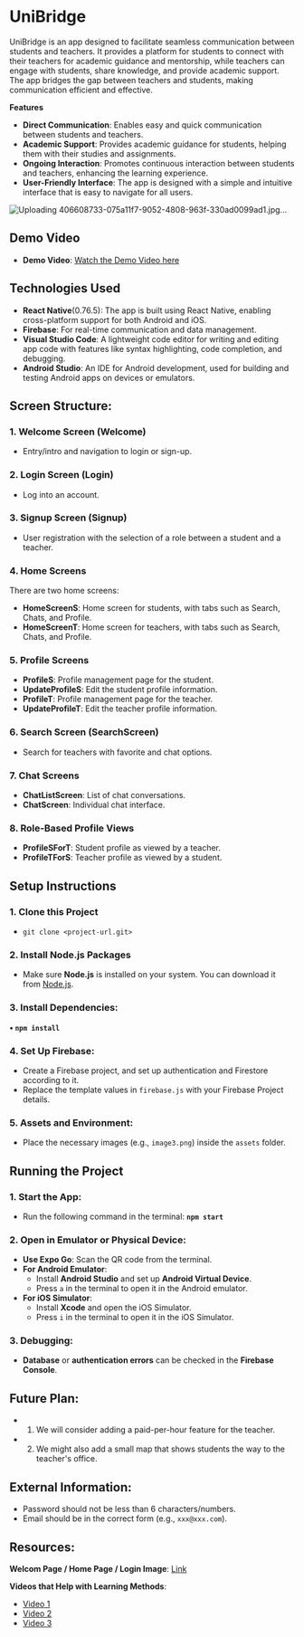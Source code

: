 # UniBridge
UniBridge is an app designed to facilitate seamless communication between students and teachers. It provides a platform for students to connect with their teachers for academic guidance and mentorship, while teachers can engage with students, share knowledge, and provide academic support. The app bridges the gap between teachers and students, making communication efficient and effective.

**Features**
- **Direct Communication**: Enables easy and quick communication between students and teachers.
- **Academic Support**: Provides academic guidance for students, helping them with their studies and assignments.
- **Ongoing Interaction**: Promotes continuous interaction between students and teachers, enhancing the learning experience.
- **User-Friendly Interface**: The app is designed with a simple and intuitive interface that is easy to navigate for all users.

![Uploading 406608733-075a11f7-9052-4808-963f-330ad0099ad1.jpg…]()


## Demo Video

- **Demo Video**: [Watch the Demo Video here](https://youtu.be/8KA-WbdsV5g?si=U338Y28vj383mila)


## Technologies Used

- **React Native**(0.76.5): The app is built using React Native, enabling cross-platform support for both Android and iOS.
- **Firebase**: For real-time communication and data management.
- **Visual Studio Code**:  A lightweight code editor for writing and editing app code with features like syntax highlighting, code completion, and debugging.
- **Android Studio**:   An IDE for Android development, used for building and testing Android apps on devices or emulators.


## Screen Structure:

### 1. Welcome Screen (Welcome)
   - Entry/intro and navigation to login or sign-up.

### 2. Login Screen (Login)
   - Log into an account.

### 3. Signup Screen (Signup)
   - User registration with the selection of a role between a student and a teacher.

### 4. Home Screens
   There are two home screens:
   - **HomeScreenS**: Home screen for students, with tabs such as Search, Chats, and Profile.
   - **HomeScreenT**: Home screen for teachers, with tabs such as Search, Chats, and Profile.

### 5. Profile Screens
   - **ProfileS**: Profile management page for the student.
   - **UpdateProfileS**: Edit the student profile information.
   - **ProfileT**: Profile management page for the teacher.
   - **UpdateProfileT**: Edit the teacher profile information.

### 6. Search Screen (SearchScreen)
   - Search for teachers with favorite and chat options.

### 7. Chat Screens
   - **ChatListScreen**: List of chat conversations.
   - **ChatScreen**: Individual chat interface.

### 8. Role-Based Profile Views
   - **ProfileSForT**: Student profile as viewed by a teacher.
   - **ProfileTForS**: Teacher profile as viewed by a student.

## Setup Instructions

### 1. Clone this Project
- `git clone <project-url.git>`

### 2. Install Node.js Packages
   - Make sure **Node.js** is installed on your system. You can download it from [Node.js](https://nodejs.org/).

### 3. Install Dependencies:
**• `npm install`**

### 4. Set Up Firebase:
-  Create a Firebase project, and set up authentication and Firestore according to it. 
-  Replace the template values in `firebase.js` with your Firebase Project details.

### 5. Assets and Environment:
- Place the necessary images (e.g., `image3.png`) inside the `assets` folder.

## Running the Project

### 1. Start the App:
   - Run the following command in the terminal: **`npm start`**

### 2. Open in Emulator or Physical Device:
   - **Use Expo Go**: Scan the QR code from the terminal.
   - **For Android Emulator**: 
     - Install **Android Studio** and set up **Android Virtual Device**.
     - Press `a` in the terminal to open it in the Android emulator.
   - **For iOS Simulator**: 
     - Install **Xcode** and open the iOS Simulator.
     - Press `i` in the terminal to open it in the iOS Simulator.

### 3. Debugging:
   - **Database** or **authentication errors** can be checked in the **Firebase Console**.

## Future Plan:

- 1. We will consider adding a paid-per-hour feature for the teacher.
- 2. We might also add a small map that shows students the way to the teacher's office.

## External Information:

- Password should not be less than 6 characters/numbers.
- Email should be in the correct form (e.g., `xxx@xxx.com`).

## Resources:

**Welcom Page / Home Page / Login Image**: [Link](https://pin.it/42OQreyi2)

**Videos that Help with Learning Methods**:
- [Video 1](https://youtu.be/ONAVmsGW6-M?si=vlhJk-dk4_ac1ZIo)
- [Video 2](https://youtu.be/U1PIrZBgv0U?si=-HOZdUSmrcPrZwUu)
- [Video 3](https://youtu.be/uA9ejPZiEOw?si=k_BDxV5mX6w59YSg)






